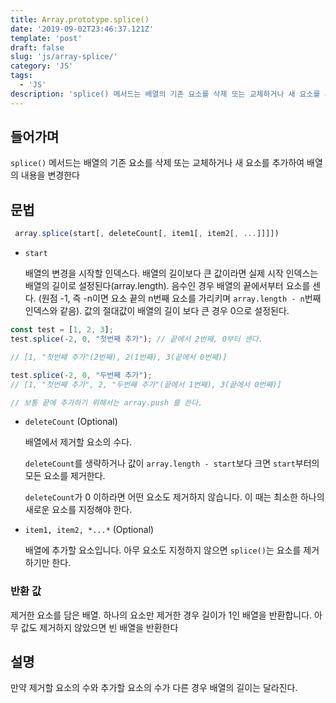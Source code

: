 ```yaml
---
title: Array.prototype.splice()
date: '2019-09-02T23:46:37.121Z'
template: 'post'
draft: false
slug: 'js/array-splice/'
category: 'JS'
tags:
  - 'JS'
description: 'splice() 메서드는 배열의 기존 요소를 삭제 또는 교체하거나 새 요소를 추가하여 배열의 내용을 변경한다'
---
```


## 들어가며

`splice()` 메서드는 배열의 기존 요소를 삭제 또는 교체하거나 새 요소를 추가하여 배열의 내용을 변경한다

## 문법

```js
 array.splice(start[, deleteCount[, item1[, item2[, ...]]]])
```

- `start`

  배열의 변경을 시작할 인덱스다. 배열의 길이보다 큰 값이라면 실제 시작 인덱스는 배열의 길이로 설정된다(array.length). 음수인 경우 배열의 끝에서부터 요소를 센다. (원점 -1, 즉 -n이면 요소 끝의 n번째 요소를 가리키며 `array.length - n`번째 인덱스와 같음). 값의 절대값이 배열의 길이 보다 큰 경우 0으로 설정된다. 

```js
const test = [1, 2, 3];
test.splice(-2, 0, "첫번째 추가"); // 끝에서 2번째, 0부터 센다.

// [1, "첫번째 추가"(2번째), 2(1번째), 3(끝에서 0번째)]

test.splice(-2, 0, "두번째 추가");
// [1, "첫번째 추가", 2, "두번째 추가"(끝에서 1번째), 3(끝에서 0번째)]

// 보통 끝에 추가하기 위해서는 array.push 를 쓴다. 


```

- `deleteCount` (Optional)

  배열에서 제거할 요소의 수다.

  `deleteCount`를 생략하거나 값이 `array.length - start`보다 크면 `start`부터의 모든 요소를 제거한다.

  `deleteCount`가 0 이하라면 어떤 요소도 제거하지 않습니다. 이 때는 최소한 하나의 새로운 요소를 지정해야 한다.

- `item1, item2, *...*` (Optional)

  배열에 추가할 요소입니다. 아무 요소도 지정하지 않으면 `splice()`는 요소를 제거하기만 한다.

### 반환 값

제거한 요소를 담은 배열. 하나의 요소만 제거한 경우 길이가 1인 배열을 반환합니다. 아무 값도 제거하지 않았으면 빈 배열을 반환한다

## 설명

만약 제거할 요소의 수와 추가할 요소의 수가 다른 경우 배열의 길이는 달라진다.